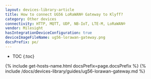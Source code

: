 ```yaml
---
layout: devices-library-article
title: How to connect UG56 LoRaWAN® Gateway to Klyff?
category: Other devices
connectivity: HTTP, MQTT, UDP, NB-IoT, LTE-M, LoRaWAN®
vendor: Milesight
hasIntegrationDeviceConfiguration: true
deviceImageFileName: ug56-lorawan-gateway.png
docsPrefix: pe/
---
```


* TOC
{:toc}

{% include get-hosts-name.html docsPrefix=page.docsPrefix %}
{% include /docs/devices-library/guides/ug56-lorawan-gateway.md %}
